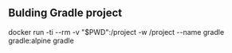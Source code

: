 ## Bulding Gradle project
docker run -ti --rm -v "$PWD":/project -w /project --name gradle gradle:alpine gradle <gradle-task>
